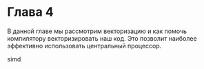 # Глава 4

В данной главе мы рассмотрим векторизацию и как помочь компилятору векторизировать наш код. Это позволит наиболее эффективно использовать центральный процессор. 

simd


